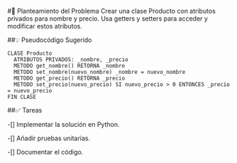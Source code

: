 #📝 Planteamiento del Problema
Crear una clase Producto con atributos privados para nombre y precio. Usa getters y setters para acceder y modificar estos atributos.

##💡 Pseudocódigo Sugerido

```
CLASE Producto
  ATRIBUTOS PRIVADOS: _nombre, _precio
  METODO get_nombre() RETORNA _nombre
  METODO set_nombre(nuevo_nombre) _nombre = nuevo_nombre
  METODO get_precio() RETORNA _precio
  METODO set_precio(nuevo_precio) SI nuevo_precio > 0 ENTONCES _precio = nuevo_precio
FIN CLASE
```

##✅ Tareas

-[] Implementar la solución en Python.

-[] Añadir pruebas unitarias.

-[] Documentar el código.
